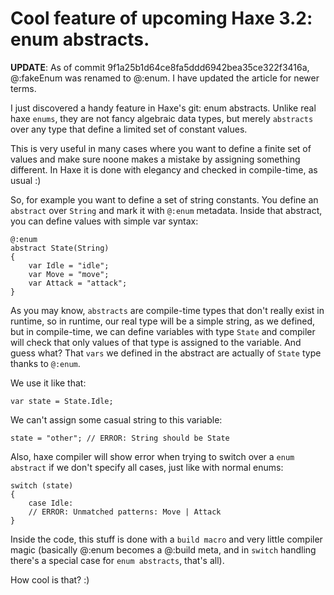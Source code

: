[tags]: haxe
[disqus]: 64707798715

# Cool feature of upcoming Haxe 3.2: enum abstracts.

**UPDATE**: As of commit 9f1a25b1d64ce8fa5ddd6942bea35ce322f3416a, @:fakeEnum was renamed to @:enum. I have updated the article for newer terms.

I just discovered a handy feature in Haxe's git: enum abstracts. Unlike real haxe `enums`, they are not fancy algebraic data types, but merely `abstracts` over any type that define a limited set of constant values.

This is very useful in many cases where you want to define a finite set of values and make sure noone makes a mistake by assigning something different. In Haxe it is done with elegancy and checked in compile-time, as usual :)

So, for example you want to define a set of string constants. You define an `abstract` over `String` and mark it with `@:enum` metadata. Inside that abstract, you can define values with simple var syntax:

    @:enum
    abstract State(String)
    {
        var Idle = "idle";
        var Move = "move";
        var Attack = "attack";
    }

As you may know, `abstracts` are compile-time types that don't really exist in runtime, so in runtime, our real type will be a simple string, as we defined, but in compile-time, we can define variables with type `State` and compiler will check that only values of that type is assigned to the variable. And guess what? That `vars` we defined in the abstract are actually of `State` type thanks to `@:enum`.

We use it like that:

    var state = State.Idle;

We can't assign some casual string to this variable:

    state = "other"; // ERROR: String should be State

Also, haxe compiler will show error when trying to switch over a `enum abstract` if we don't specify all cases, just like with normal enums:

    switch (state)
    {
        case Idle:
        // ERROR: Unmatched patterns: Move | Attack
    }

Inside the code, this stuff is done with a `build macro` and very little compiler magic (basically @:enum becomes a @:build meta, and in `switch` handling there's a special case for `enum abstracts`, that's all).

How cool is that? :)
